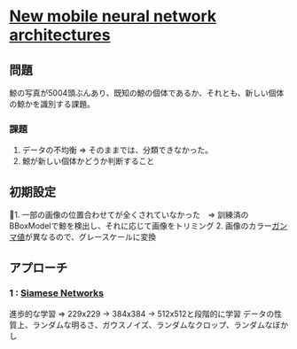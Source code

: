 # [New mobile neural network architectures](https://machinethink.net/blog/mobile-architectures/)

## 問題

鯨の写真が5004頭ぶんあり、既知の鯨の個体であるか、それとも、新しい個体の鯨かを識別する課題。

### 課題
1. データの不均衡 => そのままでは、分類できなかった。
2. 鯨が新しい個体かどうか判断すること

## 初期設定

1. 一部の画像の位置合わせてが全くされていなかった　=> 訓練済のBBoxModelで鯨を検出し、それに応じて画像をトリミング
2. 画像のカラー[ガンマ値](https://ja.wikipedia.org/wiki/%E3%82%AC%E3%83%B3%E3%83%9E%E5%80%A4)が異なるので、グレースケールに変換

## アプローチ

### 1 : [Siamese Networks](https://cpp-learning.com/siamese-network/)

進歩的な学習 => 229x229 -> 384x384 -> 512x512と段階的に学習
データの性質上、ランダムな明るさ、ガウスノイズ、ランダムなクロップ、ランダムなぼかし




